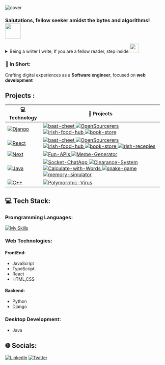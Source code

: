 ![cover](https://github.com/tareeb/tareeb/assets/67794123/e8a6d138-3908-426d-b38e-cf89229de3a2)

### Salutations, fellow seeker amidst the bytes and algorithms! <img src="https://media.giphy.com/media/v1.Y2lkPTc5MGI3NjExZ2ZoZmc5bWpyaWhyMnhxaGV0MDl2ZXU4dDd3dmZyeTBobWN5ZG1wYSZlcD12MV9pbnRlcm5hbF9naWZfYnlfaWQmY3Q9cw/zJ3V6Ot51H8Y0/giphy.gif" width=50>

<details> 
<summary>
  Being a writer I write, If you are a fellow reader, step inside
  <img src="https://media.giphy.com/media/v1.Y2lkPTc5MGI3NjExdTE5ajFvbDl4aGFpdHp6bHFyMGllYjR6djh2bDdxYTVsM2o5cGlmaSZlcD12MV9pbnRlcm5hbF9naWZfYnlfaWQmY3Q9cw/PPui3rxvpTPFrqKc10/giphy.gif" width=30>
</summary>
  
### 💫 About Me: 
Greetings, fellow explorer of the digital universe! I'm Areeb, a **Software Engineer** embarking on a journey through the expansive and ever-evolving realm of computer science. As I navigate this landscape while pursuing my bachelor's degree, I find myself delving into its countless domains, always eager to learn and discover.<br><br>Beyond the world of code, you might find me embracing nature's embrace. With a camera in hand,  capturing the beauty around me, freezing moments in time through the lens of stunning photography. And yes, you might also find me diving deep into books or traversing anime worlds at times.<br><br>Embracing a life of perpetual learning, I remain curious and open to new horizons.

#### ⚡ Current Focus: 
Currently, my journey is anchored in the realm of development. For quite a while now, my focus has been sharpened on **web development**. This journey involves mastering essential frameworks and crafting engaging digital experiences. With **React** as my partner for creating frontend marvels and **Django** steering my backend ventures, I'm shaping intriguing projects that seamlessly blend artistry with functionality.

#### 😄 Next Goal: 
As I navigate this dynamic journey, my sights are locked onto mastering **Next.js**. This pursuit emerges from my desire to further enhance my development skills, giving rise to even more refined and efficient digital solutions.
<br>Feel free to connect, share ideas, and collaborate. Together, let's course through the ever-evolving world of technology!
<br>
<br>
</details>

### 📜 In Short:
Crafting digital experiences as a **Software engineer**, focused on **web development**
<br>

## Projects : 
<!-- START OF PROFILE STACK, DO NOT REMOVE -->
| 💻 **Technology** | 🚀 **Projects** |
| - | - |
| [![Django](https://img.shields.io/static/v1?label=&message=Django&color=092E20&logo=Django&logoColor=FFFFFF)](https://www.djangoproject.com/) | [![baat-cheet](https://img.shields.io/static/v1?label=&message=baat-cheet&color=000605&logo=github&logoColor=FFFFFF&labelColor=000605) ](https://github.com/tareeb/BaatCheet-Backend)[![OpenSourcerers](https://img.shields.io/static/v1?label=&message=OpenSourcerers&color=000605&logo=github&logoColor=FFFFFF&labelColor=000605) ](https://github.com/hasnatahmed331/nasa_backend)[![irish-food-hub](https://img.shields.io/static/v1?label=&message=irsih-food-hub&color=000605&logo=github&logoColor=FFFFFF&labelColor=000605) ](https://github.com/tareeb/IrishFoodHub-Backend)[![book-store](https://img.shields.io/static/v1?label=&message=book-store&color=000605&logo=github&logoColor=FFFFFF&labelColor=000605) ](https://github.com/tareeb/bookstoreapp) |
| [![React](https://img.shields.io/static/v1?label=&message=React&color=003b54&logo=React&logoColor=234E221)](https://react.dev/) | [![baat-cheet](https://img.shields.io/static/v1?label=&message=Baat-Cheet&color=000605&logo=github&logoColor=FFFFFF&labelColor=000605 ) ](https://github.com/tareeb/baatcheet-Frontend)[![OpenSourcerers](https://img.shields.io/static/v1?label=&message=OpenSourcerers&color=000605&logo=github&logoColor=FFFFFF&labelColor=000605) ](https://github.com/tareeb/OpenSourcerers)[![irish-food-hub](https://img.shields.io/static/v1?label=&message=irsih-food-hub&color=000605&logo=github&logoColor=FFFFFF&labelColor=000605) ](https://github.com/tareeb/IrishFoodHub-FrontEnd)[![book-store](https://img.shields.io/static/v1?label=&message=book-store&color=000605&logo=github&logoColor=FFFFFF&labelColor=000605) ](https://github.com/tareeb/Bookstore-FrontEnd)[![irish-recepies](https://img.shields.io/static/v1?label=&message=irsih-recepies&color=000605&logo=github&logoColor=FFFFFF&labelColor=000605) ](https://github.com/tareeb/IrishRecipies) |
| [![Next](https://img.shields.io/static/v1?label=&message=Next&color=001017&logo=javascript&logoColor=234E221)](https://nextjs.org/) | [![Fun-APIs](https://img.shields.io/static/v1?label=&message=Fun-APIs&color=000605&logo=github&logoColor=FFFFFF&labelColor=000605 ) ](https://github.com/tareeb/FunAPI)[![Meme-Generator](https://img.shields.io/static/v1?label=&message=Meme-Generator&color=000605&logo=github&logoColor=FFFFFF&labelColor=000605) ](https://github.com/tareeb/memegenerator) |
| [![Java](https://img.shields.io/static/v1?label=&message=Java&color=FFA116)](https://www.java.com/) | [![Socket-ChatApp](https://img.shields.io/static/v1?label=&message=Socket-ChatApp&color=000605&logo=github&logoColor=FFFFFF&labelColor=000605 ) ](https://github.com/tareeb/Java-SocketBasedChatApp)[![Clearance-System](https://img.shields.io/static/v1?label=&message=Clearance-System&color=000605&logo=github&logoColor=FFFFFF&labelColor=000605) ](https://github.com/tareeb/java-UniversityClearanceSystem)[![Calculate-with-Words](https://img.shields.io/static/v1?label=&message=Calculate-with-Words&color=000605&logo=github&logoColor=FFFFFF&labelColor=000605) ](https://github.com/tareeb/CalculatewithWords)[![snake-game](https://img.shields.io/static/v1?label=&message=snake-game&color=000605&logo=github&logoColor=FFFFFF&labelColor=000605) ](https://github.com/tareeb/java-snake-game)[![memory-simulator](https://img.shields.io/static/v1?label=&message=memory-simulator&color=000605&logo=github&logoColor=FFFFFF&labelColor=000605) ](https://github.com/tareeb/Fixed-Partition-Memory-Sim-java) |
| [![C++](https://img.shields.io/static/v1?label=&message=C&color=3878c7&logo=Cplusplus&logoColor=234E221)](https://cplusplus.com/) | [![Polymorphic-Virus](https://img.shields.io/static/v1?label=&message=Polymorphic-Virus&color=000605&logo=github&logoColor=FFFFFF&labelColor=000605 ) ](https://github.com/tareeb/polymorphicVirus) |


## 💻 Tech Stack:
### Promgramming Languages:
[![My Skills](https://skillicons.dev/icons?i=js,ts,java,python,cpp,html,css)](https://skillicons.dev)

### Web Technologies:
#### FrontEnd:
- JavaScript
- TypeScript
- React 
- HTML,CSS

#### Backend:
- Python
- Django

### Desktop Development:
- Java

## 🌐 Socials:
[![LinkedIn](https://img.shields.io/badge/LinkedIn-%230077B5.svg?logo=linkedin&logoColor=white)](https://linkedin.com/in/areebahmedtariq) [![Twitter](https://img.shields.io/badge/Twitter-%231DA1F2.svg?logo=Twitter&logoColor=white)](https://twitter.com/areebtariq9) 

